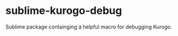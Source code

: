 sublime-kurogo-debug
====================

Sublime package containging a helpful macro for debugging Kurogo.
